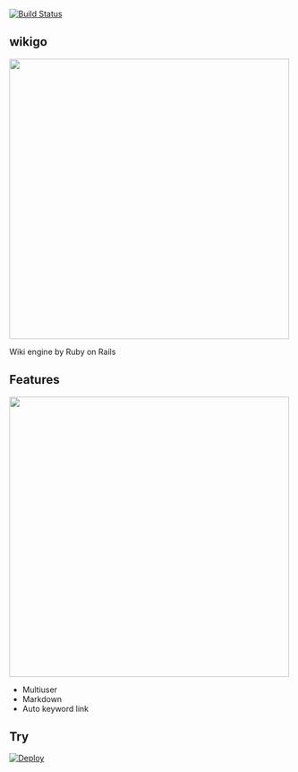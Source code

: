 [![Build Status](https://travis-ci.org/toyoshi/wikigo.svg?branch=master)](https://travis-ci.org/toyoshi/wikigo)

## wikigo

<img src='https://cloud.githubusercontent.com/assets/188394/19829766/528c7046-9e25-11e6-9271-0fa6916b770b.png' width='500'>

Wiki engine by Ruby on Rails

## Features

<img src='https://cloud.githubusercontent.com/assets/188394/19829747/d9d0b680-9e24-11e6-9d1d-40e20604f170.png' width='500'>

- Multiuser
- Markdown
- Auto keyword link

## Try

[![Deploy](https://www.herokucdn.com/deploy/button.png)](https://heroku.com/deploy)
